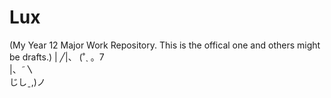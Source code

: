 # Lux 
(My Year 12 Major Work Repository. This is the offical one and others might be drafts.) 
                                                                                      \|  ╱|、
                                                                                         (˚ˎ 。7  
                                                                                          |、˜〵          
                                                                                          じしˍ,)ノ


